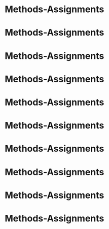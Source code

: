 # Methods-Assignments
# Methods-Assignments
# Methods-Assignments
# Methods-Assignments
# Methods-Assignments
# Methods-Assignments
# Methods-Assignments
# Methods-Assignments
# Methods-Assignments
# Methods-Assignments
